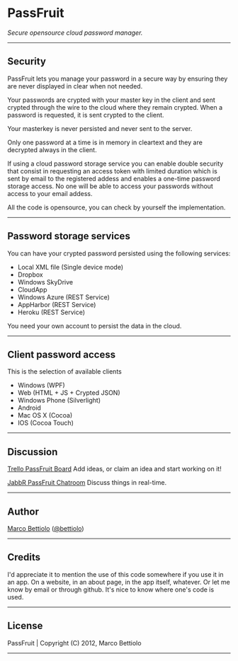 PassFruit
=========

*Secure opensource cloud password manager.*

* * *

Security
--------

PassFruit lets you manage your password in a secure way by ensuring they are never displayed in clear when not needed.

Your passwords are crypted with your master key in the client and sent crypted through the wire to the cloud where they remain crypted. When a password is requested, it is sent crypted to the client.

Your masterkey is never persisted and never sent to the server.

Only one password at a time is in memory in cleartext and they are decrypted always in the client.

If using a cloud password storage service you can enable double security that consist in requesting an access token with limited duration which is sent by email to the registered addess and enables a one-time password storage access. No one will be able to access your passwords without access to your email addess.

All the code is opensource, you can check by yourself the implementation.

* * *

Password storage services
-------------------------

You can have your crypted password persisted using the following services:

- Local XML file (Single device mode)
- Dropbox
- Windows SkyDrive
- CloudApp
- Windows Azure (REST Service)
- AppHarbor (REST Service)
- Heroku (REST Service)

You need your own account to persist the data in the cloud.

* * *

Client password access
----------------------

This is the selection of available clients

- Windows (WPF)
- Web (HTML + JS + Crypted JSON)
- Windows Phone (Silverlight)
- Android
- Mac OS X (Cocoa)
- IOS (Cocoa Touch)

* * *

Discussion
----

[Trello PassFruit Board](https://trello.com/board/passfruit/4f1f1713ffa52a1e57084422) 
Add ideas, or claim an idea and start working on it!

[JabbR PassFruit Chatroom](http://jabbr.net/#/rooms/PassFruit)
Discuss things in real-time.

* * *

Author
------

[Marco Bettiolo](http://bettiolo.it) ([@bettiolo](https://twitter.com/bettiolo))

* * *

Credits
-------

I'd appreciate it to mention the use of this code somewhere if you use it in an app. On a website, in an about page, in the app itself, whatever. Or let me know by email or through github. It's nice to know where one's code is used.

* * *

License
-------

PassFruit | Copyright (C) 2012, Marco Bettiolo

* * *
